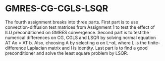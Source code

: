 # GMRES-CG-CGLS-LSQR
The fourth assignment breaks into three parts. First part is to use convection-diffusion test matrices from Assignment 1 to test the effect of ILU preconditioned on GMRES convergence. Second part is to test the numerical differences on CG, CGLS and LSQR by solving normal equation AT Ax = AT b. Also, choosing A by selecting α on L−αI, where L is the finite-difference Laplacian matrix and I is identity. Last part is to find a good preconditioner and solve the least square problem by LSQR.
